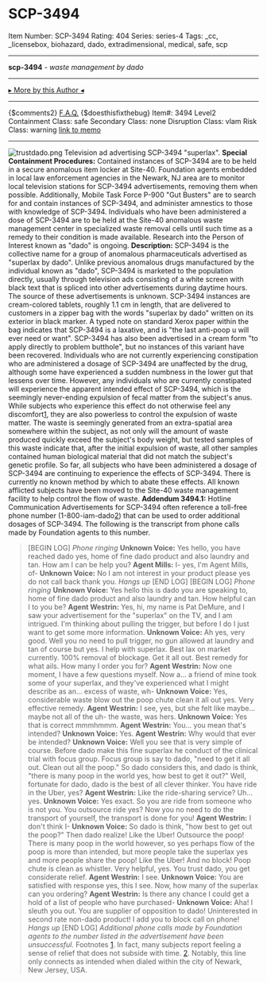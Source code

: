 # SCP-3494
Item Number: SCP-3494
Rating: 404
Series: series-4
Tags: _cc, _licensebox, biohazard, dado, extradimensional, medical, safe, scp

---

**scp-3494** \- _waste management by dado_
* * *
[▸ More by this Author ◂](http://www.scp-wiki.net/djkaktus)
* * *
{$comments2}
[F.A.Q.](https://scp-wiki.wikidot.com/component:info-ayers)
{$doesthisfixthebug}
Item#: 3494
Level2
Containment Class:
safe
Secondary Class:
none
Disruption Class:
vlam
Risk Class:
warning
[link to memo](/classification-committee-memo)  

* * *
![trustdado.png](https://scp-wiki.wdfiles.com/local--files/scp-3494/trustdado.png)
Television ad advertising SCP-3494 "superlax".
**Special Containment Procedures:** Contained instances of SCP-3494 are to be held in a secure anomalous item locker at Site-40. Foundation agents embedded in local law enforcement agencies in the Newark, NJ area are to monitor local television stations for SCP-3494 advertisements, removing them when possible. Additionally, Mobile Task Force P-900 "Gut Busters" are to search for and contain instances of SCP-3494, and administer amnestics to those with knowledge of SCP-3494.
Individuals who have been administered a dose of SCP-3494 are to be held at the Site-40 anomalous waste management center in specialized waste removal cells until such time as a remedy to their condition is made available.
Research into the Person of Interest known as "dado" is ongoing.
**Description:** SCP-3494 is the collective name for a group of anomalous pharmaceuticals advertised as "superlax by dado". Unlike previous anomalous drugs manufactured by the individual known as "dado", SCP-3494 is marketed to the population directly, usually through television ads consisting of a white screen with black text that is spliced into other advertisements during daytime hours. The source of these advertisements is unknown.
SCP-3494 instances are cream-colored tablets, roughly 1.1 cm in length, that are delivered to customers in a zipper bag with the words "superlax by dado" written on its exterior in black marker. A typed note on standard Xerox paper within the bag indicates that SCP-3494 is a laxative, and is "the last anti-poop u will ever need or want". SCP-3494 has also been advertised in a cream form "to apply directly to problem butthole", but no instances of this variant have been recovered.
Individuals who are not currently experiencing constipation who are administered a dosage of SCP-3494 are unaffected by the drug, although some have experienced a sudden numbness in the lower gut that lessens over time. However, any individuals who are currently constipated will experience the apparent intended effect of SCP-3494, which is the seemingly never-ending expulsion of fecal matter from the subject's anus.
While subjects who experience this effect do not otherwise feel any discomfort[1](javascript:;), they are also powerless to control the expulsion of waste matter. The waste is seemingly generated from an extra-spatial area somewhere within the subject, as not only will the amount of waste produced quickly exceed the subject's body weight, but tested samples of this waste indicate that, after the initial expulsion of waste, all other samples contained human biological material that did not match the subject's genetic profile.
So far, all subjects who have been administered a dosage of SCP-3494 are continuing to experience the effects of SCP-3494. There is currently no known method by which to abate these effects. All known afflicted subjects have been moved to the Site-40 waste management facility to help control the flow of waste.
**Addendum 3494.1:** Hotline Communication
Advertisements for SCP-3494 often reference a toll-free phone number (1-800-iam-dado[2](javascript:;)) that can be used to order additional dosages of SCP-3494. The following is the transcript from phone calls made by Foundation agents to this number.
> [BEGIN LOG]
> _Phone ringing_
> **Unknown Voice:** Yes hello, you have reached dado yes, home of fine dado product and also laundry and tan. How am I can be help you?
> **Agent Mills:** I- yes, I'm Agent Mills, of-
> **Unknown Voice:** No I am not interest in your product please yes do not call back thank you.
> _Hangs up_
> [END LOG]
> [BEGIN LOG]
> _Phone ringing_
> **Unknown Voice:** Yes hello this is dado you are speaking to, home of fine dado product and also laundry and tan. How helpful can I to you be?
> **Agent Westrin:** Yes, hi, my name is Pat DeMure, and I saw your advertisement for the "superlax" on the TV, and I am intrigued. I'm thinking about pulling the trigger, but before I do I just want to get some more information.
> **Unknown Voice:** Ah yes, very good. Well you no need to pull trigger, no gun allowed at laundry and tan of course but yes. I help with superlax. Best lax on market currently. 100% removal of blockage. Get it all out. Best remedy for what ails. How many I order you for?
> **Agent Westrin:** Now one moment, I have a few questions myself. Now a… a friend of mine took some of your superlax, and they've experienced what I might describe as an… excess of waste, wh-
> **Unknown Voice:** Yes, considerable waste blow out the poop chute clean it all out yes. Very effective remedy.
> **Agent Westrin:** I see, yes, but she felt like maybe… maybe not all of the uh- the waste, was hers.
> **Unknown Voice:** Yes that is correct mmmhmmm.
> **Agent Westrin:** You… you mean that's intended?
> **Unknown Voice:** Yes.
> **Agent Westrin:** Why would that ever be intended?
> **Unknown Voice:** Well you see that is very simple of course. Before dado make this fine superlax he conduct of the clinical trial with focus group. Focus group is say to dado, "need to get it all out. Clean out all the poop." So dado considers this, and dado is think, "there is many poop in the world yes, how best to get it out?" Well, fortunate for dado, dado is the best of all clever thinker. You have ride in the Uber, yes?
> **Agent Westrin:** Like the ride-sharing service? Uh… yes.
> **Unknown Voice:** Yes exact. So you are ride from someone who is not you. You outsource ride yes? Now you no need to do the transport of yourself, the transport is done for you!
> **Agent Westrin:** I don't think I-
> **Unknown Voice:** So dado is think, "how best to get out the poop?" Then dado realize! Like the Uber! Outsource the poop! There is many poop in the world however, so yes perhaps flow of the poop is more than intended, but more people take the superlax yes and more people share the poop! Like the Uber! And no block! Poop chute is clean as whistler. Very helpful, yes. You trust dado, you get considerate relief.
> **Agent Westrin:** I see.
> **Unknown Voice:** You are satisfied with response yes, this I see. Now, how many of the superlax can you ordering?
> **Agent Westrin:** Is there any chance I could get a hold of a list of people who have purchased-
> **Unknown Voice:** Aha! I sleuth you out. You are supplier of opposition to dado! Uninterested in second rate non-dado product! I add you to block call on phone!
> _Hangs up_
> [END LOG]
_Additional phone calls made by Foundation agents to the number listed in the advertisement have been unsuccessful._
Footnotes
[1](javascript:;). In fact, many subjects report feeling a sense of relief that does not subside with time.
[2](javascript:;). Notably, this line only connects as intended when dialed within the city of Newark, New Jersey, USA.